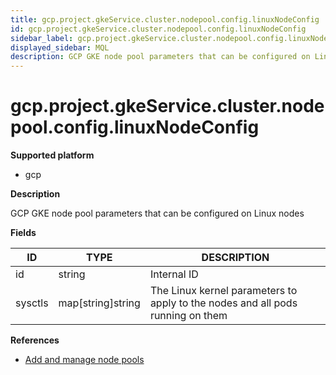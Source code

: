 ```yaml
---
title: gcp.project.gkeService.cluster.nodepool.config.linuxNodeConfig
id: gcp.project.gkeService.cluster.nodepool.config.linuxNodeConfig
sidebar_label: gcp.project.gkeService.cluster.nodepool.config.linuxNodeConfig
displayed_sidebar: MQL
description: GCP GKE node pool parameters that can be configured on Linux nodes
---
```


# gcp.project.gkeService.cluster.nodepool.config.linuxNodeConfig

**Supported platform**

- gcp

**Description**

GCP GKE node pool parameters that can be configured on Linux nodes

**Fields**

| ID      | TYPE              | DESCRIPTION                                                                    |
| ------- | ----------------- | ------------------------------------------------------------------------------ |
| id      | string            | Internal ID                                                                    |
| sysctls | map[string]string | The Linux kernel parameters to apply to the nodes and all pods running on them |

**References**

- [Add and manage node pools](https://cloud.google.com/kubernetes-engine/docs/how-to/node-pools)
